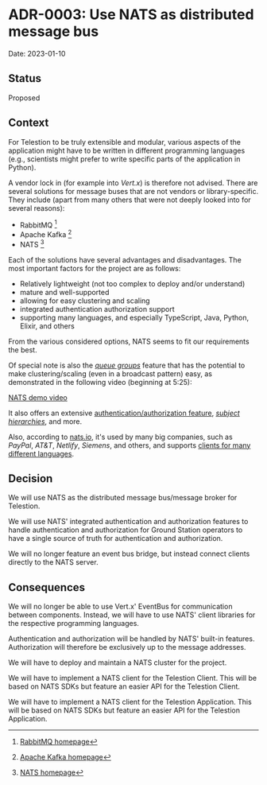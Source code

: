 # ADR-0003: Use NATS as distributed message bus

Date: 2023-01-10

## Status

Proposed

## Context
<!-- The issue that motivates this decision and any context that influences or constrains the decision. -->

For Telestion to be truly extensible and modular, various aspects of the application might have to be written in different programming languages (e.g., scientists might prefer to write specific parts of the application in Python).

A vendor lock in (for example into *Vert.x*) is therefore not advised. There are several solutions for message buses that are not vendors or library-specific. They include (apart from many others that were not deeply looked into for several reasons):

- RabbitMQ [^RabbitMQ]
- Apache Kafka [^Kafka]
- NATS [^NATS]

[^RabbitMQ]: [RabbitMQ homepage](https://www.rabbitmq.com/)
[^Kafka]: [Apache Kafka homepage](https://kafka.apache.org/)
[^NATS]: [NATS homepage](https://nats.io/)

Each of the solutions have several advantages and disadvantages. The most important factors for the project are as follows:

- Relatively lightweight (not too complex to deploy and/or understand)
- mature and well-supported
- allowing for easy clustering and scaling
- integrated authentication authorization support
- supporting many languages, and especially TypeScript, Java, Python, Elixir, and others

From the various considered options, NATS seems to fit our requirements the best.

Of special note is also the [*queue groups*](https://docs.nats.io/nats-concepts/core-nats/queue) feature that has the potential to make clustering/scaling (even in a broadcast pattern) easy, as demonstrated in the following video (beginning at 5:25):

[NATS demo video](https://youtu.be/hjXIUPZ7ArM?t=325)

It also offers an extensive [authentication/authorization feature](https://docs.nats.io/running-a-nats-service/configuration/securing_nats/auth_intro), [*subject hierarchies*](https://docs.nats.io/nats-concepts/subjects), and more.

Also, according to [nats.io](https://nats.io/), it's used by many big companies, such as *PayPal*, *AT&T*, *Netlify*, *Siemens*, and others, and supports [clients for many different languages](https://nats.io/download/#clients).

## Decision
<!-- The change that we're proposing or have agreed to implement. -->

We will use NATS as the distributed message bus/message broker for Telestion.

We will use NATS' integrated authentication and authorization features to handle authentication and authorization for Ground Station operators to have a single source of truth for authentication and authorization.

We will no longer feature an event bus bridge, but instead connect clients directly to the NATS server.

## Consequences
<!-- What becomes easier, or more difficult to do and any risks introduced by the change that will need to be mitigated? -->

We will no longer be able to use Vert.x' EventBus for communication between components. Instead, we will have to use NATS' client libraries for the respective programming languages.

Authentication and authorization will be handled by NATS' built-in features. Authorization will therefore be exclusively up to the message addresses.

We will have to deploy and maintain a NATS cluster for the project.

We will have to implement a NATS client for the Telestion Client. This will be based on NATS SDKs but feature an easier API for the Telestion Client.

We will have to implement a NATS client for the Telestion Application. This will be based on NATS SDKs but feature an easier API for the Telestion Application.

